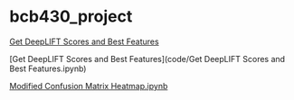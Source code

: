 # bcb430_project


[Get DeepLIFT Scores and Best Features](code/Get_DeepLIFT_Scores_and_Best_Features.ipynb)

[Get DeepLIFT Scores and Best Features](code/Get DeepLIFT Scores and Best Features.ipynb)

[Modified Confusion Matrix Heatmap.ipynb](code/Modified_Confusion_Matrix_Heatmap.ipynb)
